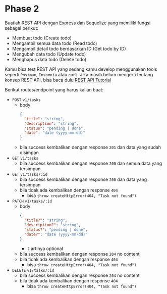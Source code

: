 # Phase 2

Buatlah REST API dengan Express dan Sequelize yang memiliki fungsi sebagai berikut:

- Membuat todo (Create todo)
- Mengambil semua data todo (Read todo)
- Mengambil detail todo berdasarkan ID (Get todo by ID)
- Mengubah data todo (Update todo)
- Menghapus data todo (Delete todo)

Kamu bisa test REST API yang sedang kamu develop menggunakan tools seperti `Postman`, `Insomnia` atau `curl`. Jika masih belum mengerti tentang konsep REST API, bisa baca dulu [REST API Tutorial](https://restapitutorial.com/)

Berikut routes/endpoint yang harus kalian buat:

- `POST` `v1/tasks`
  - body
    ```json
    {
      "title": "string",
      "description": "string",
      "status": "pending | done",
      "date": "date (yyyy-mm-dd)"
    }
    ```
  - bila success kembalikan dengan response `201` dan data yang sudah disimpan
- `GET` `v1/tasks`
  - bila success kembalikan dengan response `200` dan semua data yang tersimpan
- `GET` `v1/tasks/:id`
  - bila success kembalikan dengan response `200` dan data yang tersimpan
  - bila tidak ada kembalikan dengan response `404`
    - bisa `throw createHttpError(404, "Task not found")`
- `PATCH` `v1/tasks/:id`
  - body
    ```json
    {
      "title?": "string",
      "description?": "string",
      "status?": "pending | done",
      "date?": "date (yyyy-mm-dd)"
    }
    ```
    - `?` artinya optional
  - bila success kembalikan dengan response `204` no content
  - bila tidak ada kembalikan dengan response `404`
    - bisa `throw createHttpError(404, "Task not found")`
- `DELETE` `v1/tasks/:id`
  - bila success kembalikan dengan response `204` no content
  - bila tidak ada kembalikan dengan response `404`
    - bisa `throw createHttpError(404, "Task not found")`
